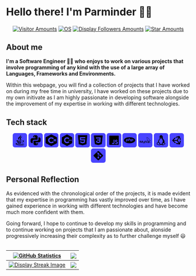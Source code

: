 # Hello there! I'm Parminder 👋🏽

<div align="center">
	<a href="https://github.com/DevPinda"><img align="center" style="width: 9%;" src="https://visitor-badge.laobi.icu/badge?page_id=DevPinda.repoName" alt="Visitor Amounts"></a>
	<a href="https://www.microsoft.com/en-gb/software-download/windows10"><img align="center" style="width: 11%;" src="https://img.shields.io/badge/OS-Windows-blue?logo=windows&logoColor=white" alt="OS"></a>
	<a href="https://www.github.com/DevPinda?tab=followers"><img align="center" style="width: 10.5%;" src="https://img.shields.io/github/followers/DevPinda.svg?style=social&label=Follow" alt="Display Followers Amounts"/></a>
	<a href="https://github.com/DevPinda?tab=stars"><img align="center" style="width: 10.25%;" src="https://img.shields.io/github/stars/DevPinda?style=social" alt="Star Amounts"/></a>
</div>

## About me

<b><p1> I'm a Software Engineer 👨‍💻 who enjoys to work on various projects that involve programming of any kind with the use of a large array of Languages, Frameworks and Environments. </p1></b>

<p1> Within this webpage, you will find a collection of projects that I have worked on during my free time in university, I have worked on these projects due to my own initivate as I am highly passionate in developing software alongside the improvement of my expertise in working with different technologies. </p1>

## Tech stack

<div align="center" width="100%">
	<img width="55" style="border-radius: 15%; width: 7.75%;" src="/Icons/java.svg">
	<img width="55" style="border-radius: 15%; width: 7.75%;" src="/Icons/python.svg">
	<img width="55" style="border-radius: 15%; width: 7.75%;" src="/Icons/c-sharp.svg">
	<img width="55" style="border-radius: 15%; width: 7.75%;" src="/Icons/c++.svg">
	<img width="55" style="border-radius: 15%; width: 7.75%;" src="/Icons/html-5.svg">
	<img width="55" style="border-radius: 15%; width: 7.75%;" src="/Icons/css.svg">
	<img width="55" style="border-radius: 15%; width: 7.75%;" src="/Icons/js.svg">
	<img width="55" style="border-radius: 15%; width: 7.75%;" src="/Icons/php.svg">
	<img width="55" style="border-radius: 15%; width: 7.75%;" src="/Icons/mysql.svg">
	<img width="55" style="border-radius: 15%; width: 7.75%;" src="/Icons/linux.svg">
	<img width="55" style="border-radius: 15%; width: 7.75%;" src="/Icons/unity.svg">
	<img width="55" style="border-radius: 15%; width: 7.75%;" src="/Icons/git.svg">
</div>

## Personal Reflection

<p1> As evidenced with the chronological order of the projects, it is made evident that my expertise in programming has vastly improved over time, as I have gained experience in working with different technologies and have become much more confident with them. </p1>

<p1> Going forward, I hope to continue to develop my skills in programming and to continue working on projects that I am passionate about, alonside progressively increasing their complexity as to further challenge myself 😃 </p1><br><br>

| <a href="https://github.com/DevPinda/"><img align="center" src="https://github-readme-stats-eight-gamma-36.vercel.app/api?username=DevPinda&show_icons=true&include_all_commits=true&theme=dark&hide_border=true" alt="GitHub Statistics" /></a> | <a href="https://github.com/DevPinda/"><img align="center" width="390" src="https://github-readme-stats-eight-gamma-36.vercel.app/api/top-langs/?username=DevPinda&layout=compact&theme=dark&hide_border=true" /></a> |
| ------------- | ------------- |
| <a href="https://github.com/DevPinda/"><img align="center" width="500" src="https://github-readme-streak-stats.herokuapp.com/?user=DevPinda&theme=dark&hide_border=true" alt="Display Streak Image"/></a> | <a href="https://github.com/DevPinda/Projects-Portfolio-Website"><img align="center" width="410" style="height:px;" src="https://github-readme-stats-eight-gamma-36.vercel.app/api/pin/?username=DevPinda&repo=Projects-Portfolio-Website&theme=dark&hide_border=true" /></a>